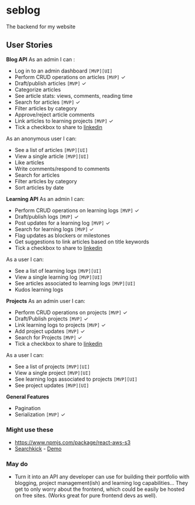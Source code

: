# seblog

The backend for my website

## User Stories

**Blog API**
As an admin I can :

- Log in to an admin dashboard `[MVP][UI]`
- Perform CRUD operations on articles `[MVP]` ✓
- Draft/publish articles `[MVP]` ✓
- Categorize articles
- See article stats: views, comments, reading time
- Search for articles `[MVP]` ✓
- Filter articles by category
- Approve/reject article comments
- Link articles to learning projects `[MVP]` ✓
- Tick a checkbox to share to [linkedin](https://docs.microsoft.com/en-us/linkedin/consumer/integrations/self-serve/share-on-linkedin)

As an anonymous user I can:

- See a list of articles `[MVP][UI]`
- View a single article `[MVP][UI]`
- Like articles
- Write comments/respond to comments
- Search for articles
- Filter articles by category
- Sort articles by date

**Learning API**
As an admin I can:

- Perform CRUD operations on learning logs `[MVP]` ✓
- Draft/publish logs `[MVP]` ✓
- Post updates for a learning log `[MVP]` ✓
- Search for learning logs `[MVP]` ✓
- Flag updates as blockers or milestones
- Get suggestions to link articles based on title keywords
- Tick a checkbox to share to [linkedin](https://docs.microsoft.com/en-us/linkedin/consumer/integrations/self-serve/share-on-linkedin)

As a user I can:

- See a list of learning logs `[MVP][UI]`
- View a single learning log `[MVP][UI]`
- See articles associated to learning logs `[MVP][UI]`
- Kudos learning logs

**Projects**
As an admin user I can:

- Perform CRUD operations on projects `[MVP]` ✓
- Draft/Publish projects `[MVP]` ✓
- Link learning logs to projects `[MVP]` ✓
- Add project updates `[MVP]` ✓
- Search for Projects `[MVP]` ✓
- Tick a checkbox to share to [linkedin](https://docs.microsoft.com/en-us/linkedin/consumer/integrations/self-serve/share-on-linkedin)

As a user I can:

- See a list of projects `[MVP][UI]`
- View a single project `[MVP][UI]`
- See learning logs associated to projects `[MVP][UI]`
- See project updates `[MVP][UI]`

**General Features**

- Pagination
- Serialization `[MVP]` ✓

### Might use these

- <https://www.npmjs.com/package/react-aws-s3>
- [Searchkick](https://github.com/ankane/searchkick) - [Demo](https://www.youtube.com/watch?v=BDSa_tCfjNg&ab_channel=amplemarket)

### May do

- Turn it into an API any developer can use for building their portfolio with blogging, project management(ish) and learning log capabilities...
  They get to only worry about the frontend, which could be easily be hosted on free sites. (Works great for pure frontend devs as well).
